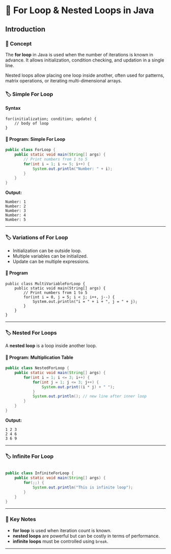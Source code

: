 # 🚀 For Loop & Nested Loops in Java

## Introduction

### 📘 Concept

The **for loop** in Java is used when the number of iterations is known in advance. It allows initialization, condition checking, and updation in a single line.

Nested loops allow placing one loop inside another, often used for patterns, matrix operations, or iterating multi-dimensional arrays.

### 🏷️ Simple For Loop

####  Syntax

```
for(initialization; condition; update) {
    // body of loop
}
```

#### 📝 Program: Simple For Loop

```java
public class ForLoop {
    public static void main(String[] args) {
        // Print numbers from 1 to 5
        for(int i = 1; i <= 5; i++) {
            System.out.println("Number: " + i);
        }
    }
}
```

**Output:**

```
Number: 1
Number: 2
Number: 3
Number: 4
Number: 5
```

---

### 🏷️ Variations of For Loop

* Initialization can be outside loop.
* Multiple variables can be initialized.
* Update can be multiple expressions.

#### 📝 Program

```
public class MultiVariableForLoop {
    public static void main(String[] args) {
        // Print numbers from 1 to 5
        for(int i = 0, j = 5; i < j; i++, j--) {
            System.out.println("i = " + i + ", j = " + j);
        }
    }
}

```

---

### 🏷️ Nested For Loops

A **nested loop** is a loop inside another loop.

#### 📝 Program: Multiplication Table

```java
public class NestedForLoop {
    public static void main(String[] args) {
        for(int i = 1; i <= 3; i++) {
            for(int j = 1; j <= 3; j++) {
                System.out.print((i * j) + " ");
            }
            System.out.println(); // new line after inner loop
        }
    }
}
```

**Output:**

```
1 2 3
2 4 6
3 6 9
```

---

### 🏷️ Infinite For Loop

```java

public class InfiniteForLoop {
    public static void main(String[] args) {
        for(;;) {
            System.out.println("This is infinite loop");
        }
    }
}

```

---

### 📌 Key Notes

* **for loop** is used when iteration count is known.
* **nested loops** are powerful but can be costly in terms of performance.
* **infinite loops** must be controlled using `break`.

---